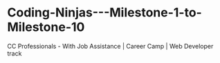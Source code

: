 # Coding-Ninjas---Milestone-1-to-Milestone-10
CC Professionals - With Job Assistance | Career Camp | Web Developer track
